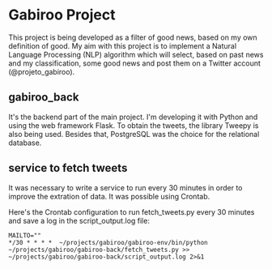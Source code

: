 
# Gabiroo Project

This project is being developed as a filter of good news, based on my own definition of good. My aim with this project is to implement a Natural Language Processing (NLP) algorithm which will select, based on past news and my classification, some good news and post them on a Twitter account (@projeto_gabiroo).

## gabiroo_back

It's the backend part of the main project. I'm developing it with Python and using the web framework Flask. To obtain the tweets, the library Tweepy is also being used. Besides that, PostgreSQL was the choice for the relational database. 

## service to fetch tweets

It was necessary to write a service to run every 30 minutes in order to improve the extration of data. It was possible using Crontab.

Here's the Crontab configuration to run fetch_tweets.py every 30 minutes and save a log in the script_output.log file:

```
MAILTO=""
*/30 * * * *  ~/projects/gabiroo/gabiroo-env/bin/python ~/projects/gabiroo/gabiroo-back/fetch_tweets.py >> ~/projects/gabiroo/gabiroo-back/script_output.log 2>&1
```
